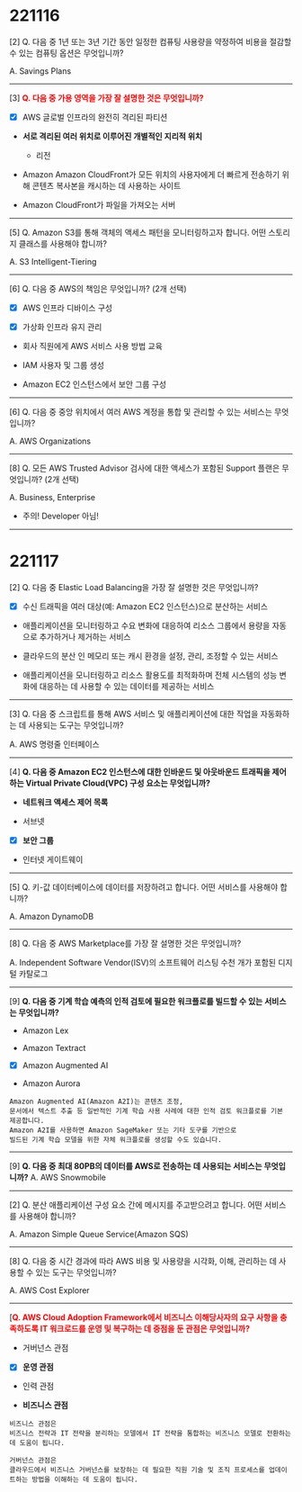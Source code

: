 # 221116


[2] Q. 다음 중 1년 또는 3년 기간 동안 일정한 컴퓨팅 사용량을 약정하여 비용을 절감할 수 있는 컴퓨팅 옵션은 무엇입니까?

A. Savings Plans

---

[3] **<span style="color:red">Q. 다음 중 가용 영역을 가장 잘 설명한 것은 무엇입니까?</span>**

- [x] AWS 글로벌 인프라의 완전히 격리된 파티션

- **서로 격리된 여러 위치로 이루어진 개별적인 지리적 위치**
    - 리전

- Amazon Amazon CloudFront가 모든 위치의 사용자에게 더 빠르게 전송하기 위해 콘텐츠 복사본을 캐시하는 데 사용하는 사이트

- Amazon CloudFront가 파일을 가져오는 서버

---

[5] Q. Amazon S3를 통해 객체의 액세스 패턴을 모니터링하고자 합니다. 어떤 스토리지 클래스를 사용해야 합니까? 

A. S3 Intelligent-Tiering

---

[6] Q. 다음 중 AWS의 책임은 무엇입니까? (2개 선택)

- [x] AWS 인프라 디바이스 구성

- [x] 가상화 인프라 유지 관리

- 회사 직원에게 AWS 서비스 사용 방법 교육

- IAM 사용자 및 그룹 생성

- Amazon EC2 인스턴스에서 보안 그룹 구성

---

[6] Q. 다음 중 중앙 위치에서 여러 AWS 계정을 통합 및 관리할 수 있는 서비스는 무엇입니까?

A. AWS Organizations

---

[8] Q. 모든 AWS Trusted Advisor 검사에 대한 액세스가 포함된 Support 플랜은 무엇입니까? (2개 선택)

A. Business, Enterprise

* 주의! Developer 아님!

---

# 221117


[2] Q. 다음 중 Elastic Load Balancing을 가장 잘 설명한 것은 무엇입니까?

- [x] 수신 트래픽을 여러 대상(예: Amazon EC2 인스턴스)으로 분산하는 서비스

- 애플리케이션을 모니터링하고 수요 변화에 대응하여 리소스 그룹에서 용량을 자동으로 추가하거나 제거하는 서비스

- 클라우드의 분산 인 메모리 또는 캐시 환경을 설정, 관리, 조정할 수 있는 서비스

- 애플리케이션을 모니터링하고 리소스 활용도를 최적화하며 전체 시스템의 성능 변화에 대응하는 데 사용할 수 있는 데이터를 제공하는 서비스

---

[3] Q. 다음 중 스크립트를 통해 AWS 서비스 및 애플리케이션에 대한 작업을 자동화하는 데 사용되는 도구는 무엇입니까? 

A. AWS 명령줄 인터페이스

---

[4] **Q. 다음 중 Amazon EC2 인스턴스에 대한 인바운드 및 아웃바운드 트래픽을 제어하는 Virtual Private Cloud(VPC) 구성 요소는 무엇입니까?**

- **네트워크 액세스 제어 목록**

- 서브넷

- [x] **보안 그룹**

- 인터넷 게이트웨이

---

[5] Q. 키-값 데이터베이스에 데이터를 저장하려고 합니다. 어떤 서비스를 사용해야 합니까?

A. Amazon DynamoDB

---

[8] Q. 다음 중 AWS Marketplace를 가장 잘 설명한 것은 무엇입니까?

A.   Independent Software Vendor(ISV)의 소프트웨어 리스팅 수천 개가 포함된 디지털 카탈로그

---

[9] **Q. 다음 중 기계 학습 예측의 인적 검토에 필요한 워크플로를 빌드할 수 있는 서비스는 무엇입니까?**

- Amazon Lex

- Amazon Textract

- [x] Amazon Augmented AI

- Amazon Aurora

```
Amazon Augmented AI(Amazon A2I)는 콘텐츠 조정, 
문서에서 텍스트 추출 등 일반적인 기계 학습 사용 사례에 대한 인적 검토 워크플로를 기본 제공합니다.
Amazon A2I를 사용하면 Amazon SageMaker 또는 기타 도구를 기반으로 
빌드된 기계 학습 모델을 위한 자체 워크플로를 생성할 수도 있습니다.
```

---

[9] **Q. 다음 중 최대 80PB의 데이터를 AWS로 전송하는 데 사용되는 서비스는 무엇입니까?**
A. AWS Snowmobile

---

[2] Q. 분산 애플리케이션 구성 요소 간에 메시지를 주고받으려고 합니다. 어떤 서비스를 사용해야 합니까?

A. Amazon Simple Queue Service(Amazon SQS)

---

[8] Q. 다음 중 시간 경과에 따라 AWS 비용 및 사용량을 시각화, 이해, 관리하는 데 사용할 수 있는 도구는 무엇입니까?

A. AWS Cost Explorer

---

[**<span style="color:red">Q. AWS Cloud Adoption Framework에서 비즈니스 이해당사자의 요구 사항을 충족하도록 IT 워크로드를 운영 및 복구하는 데 중점을 둔 관점은 무엇입니까?</span>**

- 거버넌스 관점

- [x] **운영 관점**

- 인력 관점

- **비즈니스 관점**

```
비즈니스 관점은 
비즈니스 전략과 IT 전략을 분리하는 모델에서 IT 전략을 통합하는 비즈니스 모델로 전환하는 데 도움이 됩니다.

거버넌스 관점은 
클라우드에서 비즈니스 거버넌스를 보장하는 데 필요한 직원 기술 및 조직 프로세스를 업데이트하는 방법을 이해하는 데 도움이 됩니다.
```
<!--stackedit_data:
eyJoaXN0b3J5IjpbMTc0Mjc5ODcyMywtNDcyNTMxOTA4LDE0MT
AwNDQxMjIsLTEzMTc4NDQwMjYsLTEyNTkwODIwNzYsLTgwOTcx
Mzc0OCwxNzQ4MTYzNTQxXX0=
-->